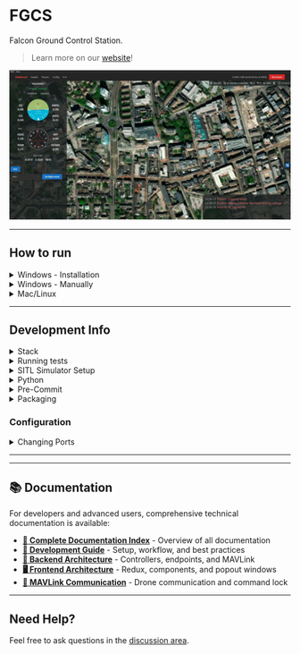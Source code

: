 # FGCS

Falcon Ground Control Station.

> Learn more on our [website](https://fgcs.projectfalcon.uk)!

![UI Screenshot](ui.webp)

---

## How to run

<details><summary>Windows - Installation</summary>

1. Go to [releases](https://github.com/Avis-Drone-Labs/FGCS/releases) and download the most recent versions `.exe` file
2. Run the downloaded file, you may have to click "more" then "run anyway" if windows defender blocks it
3. Once installed it should be accessible via the start menu as "FGCS"

</details>

<details><summary>Windows - Manually</summary>

### Prerequisites

1. Ensure npm is installed, to do so follow [this guide](https://kinsta.com/blog/how-to-install-node-js/). Note: node version must be >= v20.10.0
2. Ensure yarn is installed, to do so run `npm install --global yarn` or follow [this guide](https://classic.yarnpkg.com/lang/en/docs/install/#windows-stable)
3. Install `python 3.11.9` (this can be found [here](https://www.python.org/downloads/release/python-3119/)) then create a virtual environment for it (see [Creating a virtual environment](#creating-a-virtual-environment) for help)

#### Creating a virtual environment

Create a new Python virtual environment using `python -m venv venv`. This can then be activated using `./venv/scripts/activate`.

> NOTE: To enter the virtual environment you will need to run `venv/Scripts/activate` on windows, to learn more please read: [how to make venv for linux and windows](https://www.geeksforgeeks.org/creating-python-virtual-environment-windows-linux/) or [what is a virtual environment?](https://docs.python.org/3/library/venv.html)


<details><summary>Running with bat file</summary>

1. If this is your first time running, please create a venv (see [Creating a virtual environment](#creating-a-virtual-environment)) and then run `./run.bat /path/to/venv update`
2. After this you can run `./run.bat /path/to/venv` (without the word update after)

</details>

<details><summary>Running independently</summary>

### Frontend

1. `cd gcs`
2. `yarn` (to install dependencies)
3. Create a `.env` file and add these two entries or rename `.env_sample` and populate the values:
   - `VITE_MAPTILER_API_KEY=` + Your maptiler API key (can be generated [on maptilers website](https://cloud.maptiler.com/account/keys))
   - `VITE_BACKEND_URL=http://127.0.0.1:4237` (if you want to change the port and host see: [Configuration > Changing Ports](#Configuration))
5. `yarn dev`

### Backend

1. `cd radio`
2. Make sure you're in a virtual environment (see [Creating a virtual environment](#creating-a-virtual-environment))
3. Install requirements `pip install -r requirements.txt`
4. `python app.py`

### Parameter Definitions (Optional)

To generate the latest parameter definitions for drone parameters:

1. `cd gcs/data`
2. `python generate_param_definitions.py`

This will download and generate the latest parameter definition files for ArduCopter and ArduPlane from the ArduPilot project. These files help the frontend display parameter descriptions and metadata.

</details>

---

</details>

<details><summary>Mac/Linux</summary>

We currently don't have instructions or releases for mac or linux, we will in future releases. It does run on ubuntu and mac as members of the team use it, but we want to test the instructions before releasing them. However, you can still run both the frontend and backend individually by following the windows version with slight alterations to the commands.

</details>

---

## Development Info

<details><summary>Stack</summary>

- GUI
  - Electron + Vite + React (JavaScript)
- Backend
  - Flask + Pymavlink (Python)

</details>

<details><summary>Running tests</summary>

## Backend Tests

For running Python tests, first make sure you're in the `radio` directory and your virtual environment is activated.

### Prerequisites
1. Ensure you have pytest installed: `pip install pytest`
2. Have a running SITL simulator or physical drone connected

### Test Options

**Option 1: Using Docker SITL (Recommended)**
1. Start the SITL simulator: `docker run -it --rm -p 5760:5760 kushmakkapati/ardupilot_sitl`
2. Run tests: `pytest`

**Option 2: Using Physical Device**
1. Connect your drone via USB/serial
2. Run tests with device selection: `pytest --fc -s`
3. Select the correct COM port when prompted

**Option 3: Run Specific Test Categories**
```bash
pytest tests/test_params.py          # Parameter-related tests
pytest tests/test_mission.py         # Mission planning tests
pytest tests/test_arm.py            # Arming/disarming tests
pytest -v                          # Verbose output
pytest -k "test_name"               # Run specific test
```

## Frontend Tests

Frontend tests use Playwright for end-to-end testing:

1. `cd gcs`
2. Install dependencies: `yarn`
3. Install Playwright browsers: `npx playwright install`
4. Run tests: `yarn test` or `npx playwright test`

Note: Frontend tests are currently minimal and being expanded.

</details>

<details><summary>SITL Simulator Setup</summary>

The Software-in-the-Loop (SITL) simulator allows you to test FGCS without physical hardware.

## Quick Start with Docker

1. **Pull the SITL image:**
   ```bash
   docker pull kushmakkapati/ardupilot_sitl
   ```

2. **Start basic simulator (ArduCopter):**
   ```bash
   docker run -it --rm -p 5760:5760 kushmakkapati/ardupilot_sitl
   ```

3. **Connect FGCS to simulator:**
   - Backend connection string: `tcp:127.0.0.1:5760`
   - This exposes the MAVLink connection on port 5760

## Advanced SITL Configuration

### Different Vehicle Types
```bash
# ArduPlane
docker run -it --rm -p 5760:5760 kushmakkapati/ardupilot_sitl VEHICLE=ArduPlane

# ArduRover  
docker run -it --rm -p 5760:5760 kushmakkapati/ardupilot_sitl VEHICLE=ArduRover

# ArduSub
docker run -it --rm -p 5760:5760 kushmakkapati/ardupilot_sitl VEHICLE=ArduSub
```

### Custom Starting Location
```bash
docker run -it --rm -p 5760:5760 kushmakkapati/ardupilot_sitl \
  VEHICLE=ArduCopter LAT=-35.363261 LON=149.165230 ALT=584 DIR=353
```

### Multiple Ports (for concurrent connections)
```bash
docker run -it --rm -p 5760:5760 -p 5763:5763 kushmakkapati/ardupilot_sitl
```

### Custom Parameters and Missions
1. **Create files in your working directory:**
   - `custom_params.parm` - Custom parameter file
   - `mission.txt` - Mission waypoints file

2. **Mount files into container:**
   ```bash
   docker run -it --rm -p 5760:5760 -p 5763:5763 \
     -v .:/sitl_setup/custom kushmakkapati/ardupilot_sitl VEHICLE=ArduPlane
   ```

## Alternative SITL Setup (without Docker)

If you prefer to install ArduPilot SITL natively:

1. **Install ArduPilot SITL** (follow [ArduPilot documentation](https://ardupilot.org/dev/docs/setting-up-sitl-on-linux.html))
2. **Start simulator:**
   ```bash
   sim_vehicle.py -v ArduCopter --console --map --out=127.0.0.1:5760
   ```

## Connecting FGCS to SITL

1. Start the backend with connection string: `tcp:127.0.0.1:5760`
2. Or use the GUI connection dialog in FGCS to connect to `tcp:127.0.0.1:5760`

</details>

<details><summary>Python</summary>

## Version

We are going to be using **python 3.11.x** so please install that on your computer from [Python's website](https://www.python.org/downloads/). Please try to use a virtual environment when programming, if you don't know how to do this please message me (Julian)! Name the folder either "env" or "venv" so its in the .gitignore as we don't want to be uploading that to github.

## Code Style

We will be using `ruff` as the code style for python, please look at the documentation found [here](https://docs.astral.sh/ruff/). When pushing code we have an action to check if it is in the correct code style, if it is not in the correct style it will fail the run and you will need to fix it by running `python -m ruff format .` in your virtual environment (or something `ruff format .` works on different systems); this should automatically reformat everything so you can push it again!

</details>

<details><summary>Pre-Commit</summary>

When cloning the repo for the first time, please install `pre-commit`. This can be done with a simple `pip install pre-commit` and then `pre-commit install`. Our pre-commit hooks will run every time you try to push something, if any of the checks fail then you will not be able to push that commit and receive an error message, often the files will be fixed but not staged, so make sure to re-stage and retry the with pushing commit.

</details>

<details><summary>Packaging</summary>

## Backend

From within the `radio` folder run `pyinstaller --paths .\venv\Lib\site-packages\ --add-data=".\venv\Lib\site-packages\pymavlink\message_definitions\:message_definitions" --add-data=".\venv\Lib\site-packages\pymavlink\:pymavlink" --hidden-import pymavlink --hidden-import engineio.async_drivers.threading .\app.py -n fgcs_backend`. This will create an exe and folder within the `dist/fgcs_backend/` folder.

On Mac:
From within the `radio` folder run
`pyinstaller --paths ./venv/lib/python3.11/site-packages/ --add-data="./venv/lib/python*/site-packages/pymavlink/message_definitions:message_definitions" --add-data="./venv/lib/python*/site-packages/pymavlink:pymavlink" --hidden-import pymavlink --hidden-import engineio.async_drivers.threading --windowed --name fgcs_backend ./app.py`.
This will create the `dist/fgcs_backend.app/` folder. 

## Frontend

After compiling the backend, place the contents of `radio/dist/fgcs_backend` into a folder in `gcs/extras`. Then from within the `gcs` folder run `yarn build`.

On Mac:
After compiling the backend, copy the `radio/dist/fgcs_backend.app` directory and move it to `gcs/extras`. Then from within the `gcs` folder run `yarn build`. Install from the .dmg file.

</details>

### Configuration

<details><summary>Changing Ports</summary>

We have an `.env` file located in `gcs/.env`. To change the host and port for the backend, please edit `VITE_BACKEND_URL`.

> Note: The default host and port is `http://127.0.0.1:4237`. 

</details>

---

---

## 📚 Documentation

For developers and advanced users, comprehensive technical documentation is available:

- **[📖 Complete Documentation Index](docs/README.md)** - Overview of all documentation
- **[🚀 Development Guide](docs/DEVELOPMENT_GUIDE.md)** - Setup, workflow, and best practices
- **[🔧 Backend Architecture](docs/BACKEND_ARCHITECTURE.md)** - Controllers, endpoints, and MAVLink
- **[🖥️ Frontend Architecture](docs/FRONTEND_ARCHITECTURE.md)** - Redux, components, and popout windows
- **[📡 MAVLink Communication](docs/MAVLINK_COMMUNICATION.md)** - Drone communication and command lock

---

## Need Help?

Feel free to ask questions in the [discussion area](https://github.com/Avis-Drone-Labs/FGCS/discussions).
